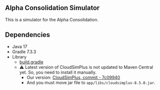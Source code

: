 ## Alpha Consolidation Simulator

This is a simulator for the Alpha Consolidation.

## Dependencies

- Java 17
- Gradle 7.3.3
- Library
  - [build.gradle](./app/build.gradle)
  - ⚠ Latest version of CloudSimPlus is not updated to Maven Central yet. So, you need to install it manually.
    - Our version: [CloudSimPlus, commit - 7c09940](https://github.com/cloudsimplus/cloudsimplus-examples/tree/7c099403e1bad4fe2575f1334a60a96a480a02cb)
    - And you must move jar file to `app/libs/cloudsimplus-8.5.0.jar`.
